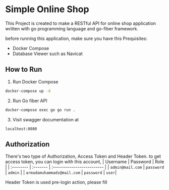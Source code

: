 
# Simple Online Shop 

This Project is created to make a RESTful API for online shop application
written with go programming language and go-fiber framework.

before running this application, make sure you have this Prequisites: 
- Docker Compose
- Database Viewer such as Navicat

## How to Run
1. Run Docker Compose
```bash
docker-compose up -d
```
2. Run Go fiber API
```bash
docker-compose exec go go run .
```
3. Visit swagger documentation at 
```
localhost:8080
```
## Authorization
There's two type of Authorization, Access Token and Header Token.
to get access token, you can login with this account,
| Username | Password     | Role                |
| :-------- | :------- | :------------------------- |
| `admin@mail.com` | `password` | `admin` |
| `armadamuhammads@mail.com` | `password` | `user`|

Header Token is used pre-login action, please fill 